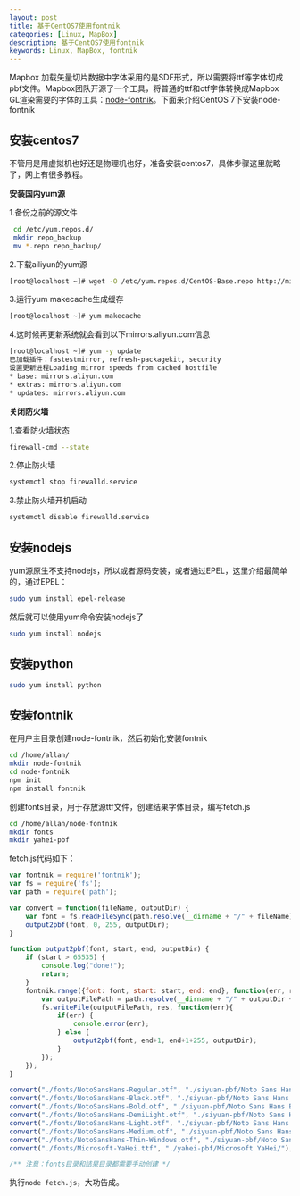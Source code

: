 ```yaml
---
layout: post
title: 基于CentOS7使用fontnik
categories: [Linux, MapBox]
description: 基于CentOS7使用fontnik
keywords: Linux, MapBox, fontnik
---
```


Mapbox 加载矢量切片数据中字体采用的是SDF形式，所以需要将ttf等字体切成pbf文件。Mapbox团队开源了一个工具，将普通的ttf和otf字体转换成Mapbox GL渲染需要的字体的工具：[node-fontnik](https://github.com/mapbox/node-fontnik)。下面来介绍CentOS 7下安装node-fontnik

## 安装centos7

不管用是用虚拟机也好还是物理机也好，准备安装centos7，具体步骤这里就略了，网上有很多教程。

**安装国内yum源**

1.备份之前的源文件

```bash
 cd /etc/yum.repos.d/
 mkdir repo_backup
 mv *.repo repo_backup/
```

2.下载ailiyun的yum源

```bash
[root@localhost ~]# wget -O /etc/yum.repos.d/CentOS-Base.repo http://mirrors.aliyun.com/repo/Centos-7.repo
```

3.运行yum makecache生成缓存

```bash
[root@localhost ~]# yum makecache
```

4.这时候再更新系统就会看到以下mirrors.aliyun.com信息

```bash
[root@localhost ~]# yum -y update
已加载插件：fastestmirror, refresh-packagekit, security
设置更新进程Loading mirror speeds from cached hostfile
* base: mirrors.aliyun.com
* extras: mirrors.aliyun.com
* updates: mirrors.aliyun.com
```

**关闭防火墙**

1.查看防火墙状态

```bash
firewall-cmd --state
```

2.停止防火墙

```bash
systemctl stop firewalld.service
```

3.禁止防火墙开机启动

```bash
systemctl disable firewalld.service 
```

## 安装nodejs

yum源原生不支持nodejs，所以或者源码安装，或者通过EPEL，这里介绍最简单的，通过EPEL：

```bash
sudo yum install epel-release
```

然后就可以使用yum命令安装nodejs了

```bash
sudo yum install nodejs
```

## 安装python

```bash
sudo yum install python
```

## 安装fontnik

在用户主目录创建node-fontnik，然后初始化安装fontnik
```bash
cd /home/allan/
mkdir node-fontnik
cd node-fontnik
npm init
npm install fontnik
```

创建fonts目录，用于存放源ttf文件，创建结果字体目录，编写fetch.js

```bash
cd /home/allan/node-fontnik
mkdir fonts
mkdir yahei-pbf
```

fetch.js代码如下：

```javascript
var fontnik = require('fontnik');
var fs = require('fs');
var path = require('path');

var convert = function(fileName, outputDir) {
    var font = fs.readFileSync(path.resolve(__dirname + "/" + fileName));
    output2pbf(font, 0, 255, outputDir);
}

function output2pbf(font, start, end, outputDir) {
    if (start > 65535) {
        console.log("done!");
        return;
    }
    fontnik.range({font: font, start: start, end: end}, function(err, res) {
        var outputFilePath = path.resolve(__dirname + "/" + outputDir + start + "-" + end + ".pbf");
        fs.writeFile(outputFilePath, res, function(err){
            if(err) {
                console.error(err);
            } else {
                output2pbf(font, end+1, end+1+255, outputDir);
            }
        });
    });
}

convert("./fonts/NotoSansHans-Regular.otf", "./siyuan-pbf/Noto Sans Hans Regular/");
convert("./fonts/NotoSansHans-Black.otf", "./siyuan-pbf/Noto Sans Hans Black/");
convert("./fonts/NotoSansHans-Bold.otf", "./siyuan-pbf/Noto Sans Hans Bold/");
convert("./fonts/NotoSansHans-DemiLight.otf", "./siyuan-pbf/Noto Sans Hans DemiLight/");
convert("./fonts/NotoSansHans-Light.otf", "./siyuan-pbf/Noto Sans Hans Light/");
convert("./fonts/NotoSansHans-Medium.otf", "./siyuan-pbf/Noto Sans Hans Medium/");
convert("./fonts/NotoSansHans-Thin-Windows.otf", "./siyuan-pbf/Noto Sans Hans Thin Windows/");
convert("./fonts/Microsoft-YaHei.ttf", "./yahei-pbf/Microsoft YaHei/");

/** 注意：fonts目录和结果目录都需要手动创建 */
```

执行`node fetch.js`，大功告成。
